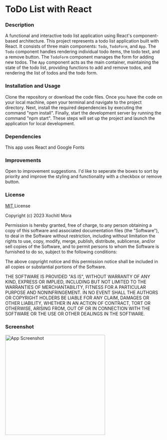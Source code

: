 # ToDo List with React
### Description
A functional and interactive todo list application using React's component-based architecture.
This project represents a todo list application built with React. It consists of three main components: `Todo`, `TodoForm`, and `App`. The `Todo` component handles rendering individual todo items, the todo text, and a remove button. The `TodoForm` component manages the form for adding new todos. The `App` component acts as the main container, maintaining the state of the todo list, providing functions to add and remove todos, and rendering the list of todos and the todo form. 

### Installation and Usage
Clone the repository or download the code files. Once you have the code on your local machine, open your terminal and navigate to the project directory. Next, install the required dependencies by executing the command "npm install". Finally, start the development server by running the command "npm start". These steps will set up the project and launch the application for local development.

### Dependencies
This app uses React and Google Fonts 

### Improvements
Open to improvement suggestions. I'd like to seperate the boxes to sort by priority and improve the styling and functionality with a checkbox or remove button.

### License

<a href ="https://opensource.org/license/mit"/> MIT </a> License

Copyright (c) 2023 Xochitl Mora

Permission is hereby granted, free of charge, to any person obtaining a copy
of this software and associated documentation files (the "Software"), to deal
in the Software without restriction, including without limitation the rights
to use, copy, modify, merge, publish, distribute, sublicense, and/or sell
copies of the Software, and to permit persons to whom the Software is
furnished to do so, subject to the following conditions:

The above copyright notice and this permission notice shall be included in all
copies or substantial portions of the Software.

THE SOFTWARE IS PROVIDED "AS IS", WITHOUT WARRANTY OF ANY KIND, EXPRESS OR
IMPLIED, INCLUDING BUT NOT LIMITED TO THE WARRANTIES OF MERCHANTABILITY,
FITNESS FOR A PARTICULAR PURPOSE AND NONINFRINGEMENT. IN NO EVENT SHALL THE
AUTHORS OR COPYRIGHT HOLDERS BE LIABLE FOR ANY CLAIM, DAMAGES OR OTHER
LIABILITY, WHETHER IN AN ACTION OF CONTRACT, TORT OR OTHERWISE, ARISING FROM,
OUT OF OR IN CONNECTION WITH THE SOFTWARE OR THE USE OR OTHER DEALINGS IN THE
SOFTWARE.

### Screenshot 
<img width="320" alt="App Screenshot" src="https://github.com/featherstoned/react-todo-list/assets/124631246/ea204235-395f-43a1-ab68-4a9bad09f5ff">
